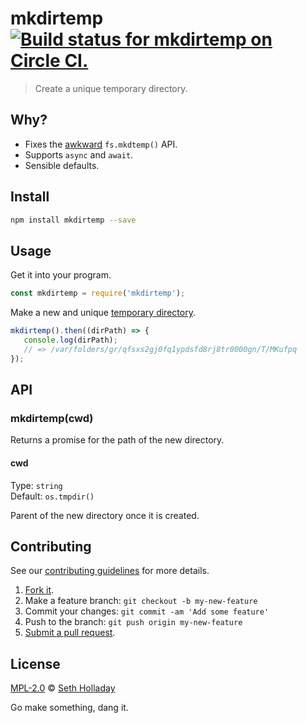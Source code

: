 # mkdirtemp [![Build status for mkdirtemp on Circle CI.](https://img.shields.io/circleci/project/sholladay/mkdirtemp/master.svg "Circle Build Status")](https://circleci.com/gh/sholladay/mkdirtemp "Mkdirtemp Builds")

> Create a unique temporary directory.

## Why?

 - Fixes the [awkward](https://github.com/nodejs/node/issues/6142) `fs.mkdtemp()` API.
 - Supports `async` and `await`.
 - Sensible defaults.

## Install

```sh
npm install mkdirtemp --save
```

## Usage

Get it into your program.

```js
const mkdirtemp = require('mkdirtemp');
```

Make a new and unique [temporary directory](http://man7.org/linux/man-pages/man3/mkdtemp.3.html).

```js
mkdirtemp().then((dirPath) => {
   console.log(dirPath);
   // => /var/folders/gr/qfsxs2gj0fq1ypdsfd8rj8tr0000gn/T/MKufpq
});
```

## API

### mkdirtemp(cwd)

Returns a promise for the path of the new directory.

#### cwd

Type: `string`<br>
Default: `os.tmpdir()`

Parent of the new directory once it is created.

## Contributing

See our [contributing guidelines](https://github.com/sholladay/mkdirtemp/blob/master/CONTRIBUTING.md "The guidelines for participating in this project.") for more details.

1. [Fork it](https://github.com/sholladay/mkdirtemp/fork).
2. Make a feature branch: `git checkout -b my-new-feature`
3. Commit your changes: `git commit -am 'Add some feature'`
4. Push to the branch: `git push origin my-new-feature`
5. [Submit a pull request](https://github.com/sholladay/mkdirtemp/compare "Submit code to this project for review.").

## License

[MPL-2.0](https://github.com/sholladay/mkdirtemp/blob/master/LICENSE "The license for mkdirtemp.") © [Seth Holladay](http://seth-holladay.com "Author of mkdirtemp.")

Go make something, dang it.
